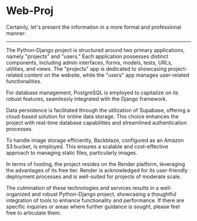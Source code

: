 # Web-Proj

Certainly, let's present the information in a more formal and professional manner:

---

The Python-Django project is structured around two primary applications, namely "projects" and "users." Each application possesses distinct components, including admin interfaces, forms, models, tests, URLs, utilities, and views. The "projects" app is dedicated to showcasing project-related content on the website, while the "users" app manages user-related functionalities.

For database management, PostgreSQL is employed to capitalize on its robust features, seamlessly integrated with the Django framework.

Data persistence is facilitated through the utilization of Supabase, offering a cloud-based solution for online data storage. This choice enhances the project with real-time database capabilities and streamlined authentication processes.

To handle image storage efficiently, Backblaze, configured as an Amazon S3 bucket, is employed. This ensures a scalable and cost-effective approach to managing static files, particularly images.

In terms of hosting, the project resides on the Render platform, leveraging the advantages of its free tier. Render is acknowledged for its user-friendly deployment processes and is well-suited for projects of moderate scale.

The culmination of these technologies and services results in a well-organized and robust Python-Django project, showcasing a thoughtful integration of tools to enhance functionality and performance. If there are specific inquiries or areas where further guidance is sought, please feel free to articulate them.
